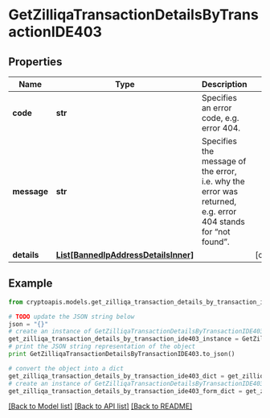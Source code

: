 # GetZilliqaTransactionDetailsByTransactionIDE403


## Properties
Name | Type | Description | Notes
------------ | ------------- | ------------- | -------------
**code** | **str** | Specifies an error code, e.g. error 404. | 
**message** | **str** | Specifies the message of the error, i.e. why the error was returned, e.g. error 404 stands for “not found”. | 
**details** | [**List[BannedIpAddressDetailsInner]**](BannedIpAddressDetailsInner.md) |  | [optional] 

## Example

```python
from cryptoapis.models.get_zilliqa_transaction_details_by_transaction_ide403 import GetZilliqaTransactionDetailsByTransactionIDE403

# TODO update the JSON string below
json = "{}"
# create an instance of GetZilliqaTransactionDetailsByTransactionIDE403 from a JSON string
get_zilliqa_transaction_details_by_transaction_ide403_instance = GetZilliqaTransactionDetailsByTransactionIDE403.from_json(json)
# print the JSON string representation of the object
print GetZilliqaTransactionDetailsByTransactionIDE403.to_json()

# convert the object into a dict
get_zilliqa_transaction_details_by_transaction_ide403_dict = get_zilliqa_transaction_details_by_transaction_ide403_instance.to_dict()
# create an instance of GetZilliqaTransactionDetailsByTransactionIDE403 from a dict
get_zilliqa_transaction_details_by_transaction_ide403_form_dict = get_zilliqa_transaction_details_by_transaction_ide403.from_dict(get_zilliqa_transaction_details_by_transaction_ide403_dict)
```
[[Back to Model list]](../README.md#documentation-for-models) [[Back to API list]](../README.md#documentation-for-api-endpoints) [[Back to README]](../README.md)



